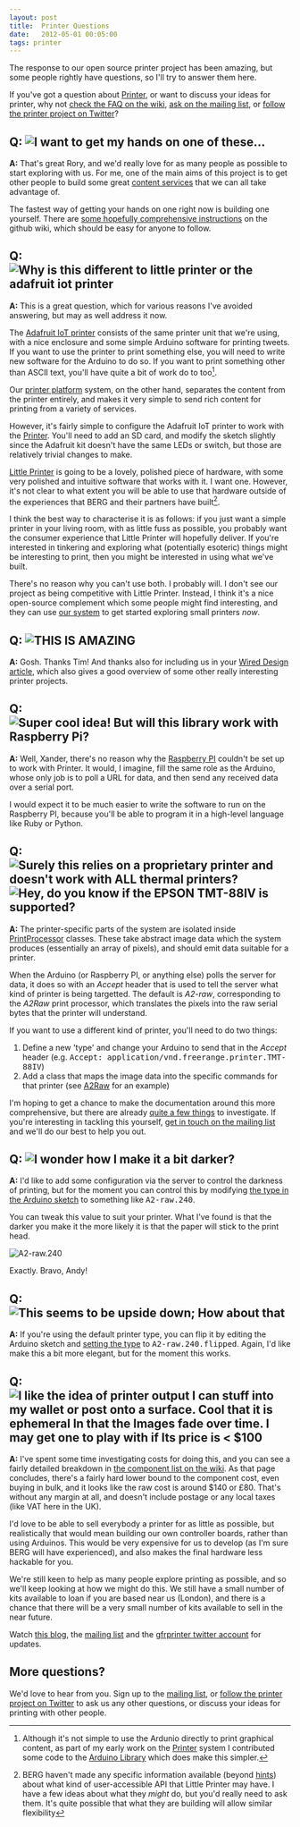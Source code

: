 ```yaml
---
layout: post
title:  Printer Questions
date:   2012-05-01 00:05:00
tags: printer
---
```


The response to our open source printer project has been amazing, but some people rightly have questions, so I'll try to answer them here.

If you've got a question about [Printer], or want to discuss your ideas for printer, why not [check the FAQ on the wiki][FAQ], [ask on the mailing list][mailing list], or [follow the printer project on Twitter][twitter]?

## Q: ![I want to get my hands on one of these...](/images/printer-questions/get-one.jpg)

**A:** That's great Rory, and we'd really love for as many people as possible to start exploring with us. For me, one of the main aims of this project is to get other people to build some great [content services][] that we can all take advantage of.

The fastest way of getting your hands on one right now is building one yourself. There are [some hopefully comprehensive instructions][making] on the github wiki, which should be easy for anyone to follow.


## Q: ![Why is this different to little printer or the adafruit iot printer](/images/printer-questions/different-to-lp.jpg)

**A:** This is a great question, which for various reasons I've avoided answering, but may as well address it now.

The [Adafruit IoT printer][adafruit printer] consists of the same printer unit that we're using, with a nice enclosure and some simple Arduino software for printing tweets. If you want to use the printer to print something else, you will need to write new software for the Arduino to do so. If you want to print something other than ASCII text, you'll have quite a bit of work do to too[^adafruit-graphics].

Our [printer platform][Printer] system, on the other hand, separates the content from the printer entirely, and makes it very simple to send rich content for printing from a variety of services.

However, it's fairly simple to configure the Adafruit IoT printer to work with the [Printer]. You'll need to add an SD card, and modify the sketch slightly since the Adafruit kit doesn't have the same LEDs or switch, but those are relatively trivial changes to make.

[Little Printer][LP] is going to be a lovely, polished piece of hardware, with some very polished and intuitive software that works with it. I want one. However, it's not clear to what extent you will be able to use that hardware outside of the experiences that BERG and their partners have built[^lp-api].

I think the best way to characterise it is as follows: if you just want a simple printer in your living room, with as little fuss as possible, you probably want the consumer experience that Little Printer will hopefully deliver. If you're interested in tinkering and exploring what (potentially esoteric) things might be interesting to print, then you might be interested in using what we've built.

There's no reason why you can't use both. I probably will. I don't see our project as being competitive with Little Printer. Instead, I think it's a nice open-source complement which some people might find interesting, and they can use [our system](printer) to get started exploring small printers *now*.

[^adafruit-graphics]: Although it's not simple to use the Ardunio directly to print graphical content, as part of my early work on the [Printer] system I contributed some code to the [Arduino Library](https://github.com/adafruit/Adafruit-Thermal-Printer-Library) which does make this simpler.

[^lp-api]: BERG haven't made any specific information available (beyond [hints](https://twitter.com/bergcloud/status/195450384515465216)) about what kind of user-accessible API that Little Printer may have. I have a few ideas about what they *might* do, but you'd really need to ask them. It's quite possible that what they are building will allow similar flexibility


## Q: ![THIS IS AMAZING](/images/printer-questions/amazing.jpg)

**A:** Gosh. Thanks Tim! And thanks also for including us in your [Wired Design article](http://www.wired.com/design/2012/04/iny-printer-trend/), which also gives a good overview of some other really interesting printer projects.


## Q: ![Super cool idea! But will this library work with Raspberry Pi?](/images/printer-questions/raspberry-pi.jpg)

**A:** Well, Xander, there's no reason why the [Raspberry PI][] couldn't be set up to work with Printer. It would, I imagine, fill the same role as the Arduino, whose only job is to poll a URL for data, and then send any received data over a serial port.

I would expect it to be much easier to write the software to run on the Raspberry PI, because you'll be able to program it in a high-level language like Ruby or Python.


## Q: ![Surely this relies on a proprietary printer and doesn't work with ALL thermal printers?](/images/printer-questions/different-printer.jpg) ![Hey, do you know if the EPSON TMT-88IV is supported?](/images/printer-questions/epson-printer.jpg)

**A:** The printer-specific parts of the system are isolated inside [PrintProcessor](https://github.com/freerange/printer/tree/master/lib/print_processor) classes. These take abstract image data which the system produces (essentially an array of pixels), and should emit data suitable for a printer.

When the Arduino (or Raspberry PI, or anything else) polls the server for data, it does so with an _Accept_ header that is used to tell the server what kind of printer is being targetted. The default is _A2-raw_,  corresponding to the _A2Raw_ print processor, which translates the pixels into the raw serial bytes that the printer will understand.

If you want to use a different kind of printer, you'll need to do two things:

1. Define a new 'type' and change your Arduino to send that in the _Accept_ header (e.g. <tt>Accept: application/vnd.freerange.printer.TMT-88IV</tt>)
2. Add a class that maps the image data into the specific commands for that printer (see [A2Raw](https://github.com/freerange/printer/blob/master/lib/print_processor/a2_raw.rb) for an example)

I'm hoping to get a chance to make the documentation around this more comprehensive, but there are already [quite a few things][issues] to investigate. If you're interesting in tackling this yourself, [get in touch on the mailing list][mailing list] and we'll do our best to help you out.

## Q: ![I wonder how I make it a bit darker?](/images/printer-questions/darker.jpg)

**A:** I'd like to add some configuration via the server to control the darkness of printing, but for the moment you can control this by  modifying [the type in the Arduino sketch][printer-type] to something like <tt>A2-raw.240</tt>.

You can tweak this value to suit your printer. What I've found is that the darker you make it the more likely it is that the paper will stick to the print head.

![A2-raw.240](/images/printer-questions/darker-solution.jpg)

Exactly. Bravo, Andy!

## Q: ![This seems to be upside down; How about that](/images/printer-questions/upside-down.jpg)

**A:** If you're using the default printer type, you can flip it by editing the Arduino sketch and [setting the type][printer-type] to <tt>A2-raw.240.flipped</tt>. Again, I'd like make this a bit more elegant, but for the moment this works.


## Q: ![I like the idea of printer output I can stuff into my wallet or post onto a surface. Cool that it is ephemeral In that the Images fade over time. I may get one to play with if Its price is < $100](/images/printer-questions/price.jpg)

**A:** I've spent some time investigating costs for doing this, and you can see a fairly detailed breakdown in [the component list on the wiki][components]. As that page concludes, there's a fairly hard lower bound to the component cost, even buying in bulk, and it looks like the raw cost is around $140 or £80. That's without any margin at all, and doesn't include postage or any local taxes (like VAT here in the UK).

I'd love to be able to sell everybody a printer for as little as possible, but realistically that would mean building our own controller boards, rather than using Arduinos. This would be very expensive for us to develop (as I'm sure BERG will have experienced), and also makes the final hardware less hackable for you.

We're still keen to help as many people explore printing as possible, and so we'll keep looking at how we might do this. We still have a small number of kits available to loan if you are based near us (London), and there is a chance that there will be a very small number of kits available to sell in the near future.

Watch [this blog](/blog), the [mailing list][] and the [gfrprinter twitter account][twitter] for updates.

## More questions?

We'd love to hear from you. Sign up to the [mailing list], or [follow the printer project on Twitter][twitter] to ask us any other questions, or discuss your ideas for printing with other people.


[making]: https://github.com/freerange/printer/wiki/Making-your-own-printer
[content services]: https://github.com/freerange/printer/wiki/Building-content-services
[Raspberry PI]: http://www.raspberrypi.org/
[twitter]: http://twitter.com/gfrprinter
[components]: https://github.com/freerange/printer/wiki/Component-list
[printer-type]: https://github.com/freerange/printer/blob/master/printer.ino#L23
[adafruit printer]: https://www.adafruit.com/products/717
[printer]: http://gofreerange.com/printer
[issues]: https://github.com/freerange/printer/issues
[mailing list]: http://groups.google.com/group/gfr-printer
[LP]: http://bergcloud.com/littleprinter
[FAQ]: https://github.com/freerange/printer/wiki/Frequently-Asked-Questions
